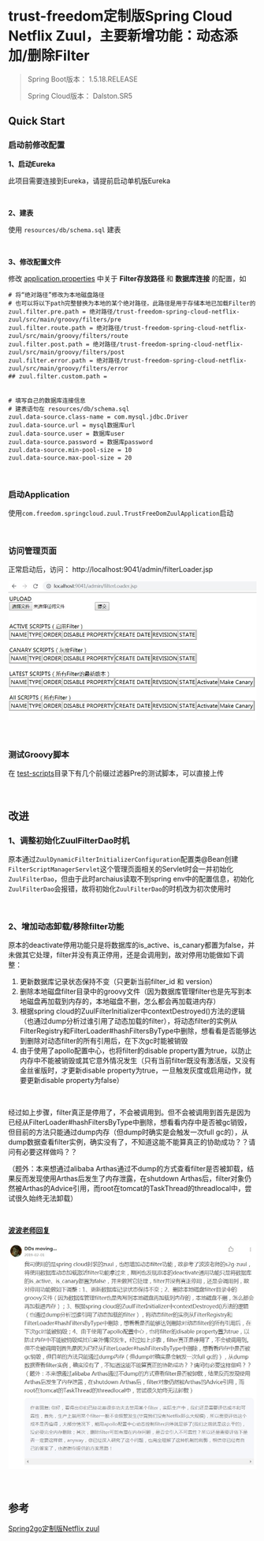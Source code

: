 # trust-freedom定制版Spring Cloud Netflix Zuul，主要新增功能：动态添加/删除Filter

> Spring Boot版本： 1.5.18.RELEASE
>
> Spring Cloud版本： Dalston.SR5



## Quick Start

### 启动前修改配置

**1、启动Eureka**

此项目需要连接到Eureka，请提前启动单机版Eureka

<br>

**2、建表**

使用 `resources/db/schema.sql` 建表

<br>

**3、修改配置文件**

修改 [application.properties](https://github.com/trust-freedom/trust-freedom-spring-cloud-netflix-zuul/blob/master/trust-freedom-spring-cloud-netflix-zuul/src/main/resources/application.properties) 中关于 **Filter存放路径** 和 **数据库连接** 的配置，如

```properties
# 将“绝对路径”修改为本地磁盘路径
# 也可以将以下path完整替换为本地的某个绝对路径，此路径是用于存储本地已加载Filter的
zuul.filter.pre.path = 绝对路径/trust-freedom-spring-cloud-netflix-zuul/src/main/groovy/filters/pre
zuul.filter.route.path = 绝对路径/trust-freedom-spring-cloud-netflix-zuul/src/main/groovy/filters/route
zuul.filter.post.path = 绝对路径/trust-freedom-spring-cloud-netflix-zuul/src/main/groovy/filters/post
zuul.filter.error.path = 绝对路径/trust-freedom-spring-cloud-netflix-zuul/src/main/groovy/filters/error
## zuul.filter.custom.path =


# 填写自己的数据库连接信息
# 建表语句在 resources/db/schema.sql
zuul.data-source.class-name = com.mysql.jdbc.Driver
zuul.data-source.url = mysql数据库url
zuul.data-source.user = 数据库user
zuul.data-source.password = 数据库password
zuul.data-source.min-pool-size = 10
zuul.data-source.max-pool-size = 20
```

<br>

### 启动Application

使用`com.freedom.springcloud.zuul.TrustFreeDomZuulApplication`启动

<br>

### 访问管理页面

正常启动后，访问： http://localhost:9041/admin/filterLoader.jsp

![管理界面](images/Snipaste_2019-02-01_16-49-37.jpg)

<br>

### 测试Groovy脚本

在 [test-scripts](https://github.com/trust-freedom/trust-freedom-spring-cloud-netflix-zuul/tree/master/trust-freedom-spring-cloud-netflix-zuul/test-scripts)目录下有几个前缀过滤器Pre的测试脚本，可以直接上传

<br>

## 改进

### 1、调整初始化ZuulFilterDao时机

原本通过`ZuulDynamicFilterInitializerConfiguration`配置类@Bean创建`FilterScriptManagerServlet`这个管理页面相关的Servlet时会一并初始化`ZuulFilterDao`，但由于此时archaius读取不到spring env中的配置信息，初始化`ZuulFilterDao`会报错，故将初始化`ZuulFilterDao`的时机改为初次使用时

<br>

### 2、增加动态卸载/移除filter功能

原本的deactivate停用功能只是将数据库的is_active、is_canary都置为false，并未做其它处理，filter并没有真正停用，还是会调用到，故对停用功能做如下调整：

1. 更新数据库记录状态保持不变（只更新当前filter_id 和 version）
2. 删除本地磁盘filter目录中的groovy文件（因为数据库管理filter也是先写到本地磁盘再加载到内存的，本地磁盘不删，怎么都会再加载进内存）
3. 根据spring cloud的ZuulFilterInitializer中contextDestroyed()方法的逻辑（也通过dump分析过谁引用了动态加载的filter），将动态filter的实例从FilterRegistry和FilterLoader#hashFiltersByType中删除，想看看是否能够达到删除对动态filter的所有引用后，在下次gc时能被销毁
4. 由于使用了apollo配置中心，也将filter的disable property置为true，以防止内存中不能被销毁或其它意外情况发生（只有当前filter既没有激活版，又没有金丝雀版时，才更新disable property为true，一旦触发灰度或启用动作，就要更新disable property为false）

<br>

经过如上步骤，filter真正是停用了，不会被调用到。但不会被调用到首先是因为已经从FilterLoader#hashFiltersByType中删除，想看看内存中是否被gc销毁，但目前的方法只能通过dump内存（但dump时确实是会触发一次full gc的），从dump数据查看filter实例，确实没有了，不知道这能不能算真正的协助成功？？请问有必要这样做吗？？

（题外：本来想通过alibaba Arthas通过不dump的方式查看filter是否被卸载，结果反而发现使用Arthas后发生了内存泄露，在shutdown Arthas后，filter对象仍然被Arthas的Advice引用，而root在tomcat的TaskThread的threadlocal中，尝试很久始终无法卸载）

<br>

**[波波老师回复](https://time.geekbang.org/course/detail/84-10581)**

![](images/Snipaste_2019-02-14_15-41-22.jpg)

<br>

## 参考

[Spring2go定制版Netflix zuul](https://github.com/spring2go/s2g-zuul)